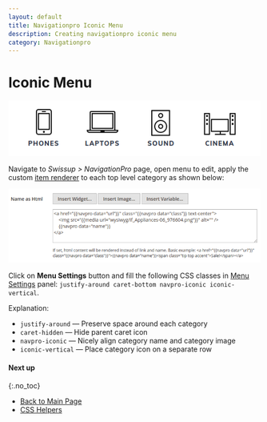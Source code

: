 ```yaml
---
layout: default
title: Navigationpro Iconic Menu
description: Creating navigationpro iconic menu
category: Navigationpro
---
```


# Iconic Menu

![Iconic Menu](/images/m2/navigationpro/use-cases/iconic-menu.png)

Navigate to _Swissup > NavigationPro_ page, open menu to edit, apply the custom
[item renderer][item-renderer] to each top level category as shown below:

![Iconic Menu Backend](/images/m2/navigationpro/use-cases/iconic-menu-backend.png)

Click on **Menu Settings** button and fill the following CSS classes
in [Menu Settings][menu-settings] panel:
`justify-around caret-bottom navpro-iconic iconic-vertical`.

Explanation:

 - `justify-around` — Preserve space around each category
 - `caret-hidden` — Hide parent caret icon
 - `navpro-iconic` — Nicely align category name and category image
 - `iconic-vertical` — Place category icon on a separate row

#### Next up
{:.no_toc}

 -  [Back to Main Page](/m2/extensions/navigationpro/)
 -  [CSS Helpers][css-helpers]

[item-renderer]: /m2/extensions/navigationpro/ui/menu-item-name-as-html/ "Item Name Renderer"
[menu-settings]: /m2/extensions/navigationpro/backend/menu-settings/ "Menu Settings Panel"
[css-helpers]: /m2/extensions/navigationpro/customization/css-helpers/ "CSS Helpers"
